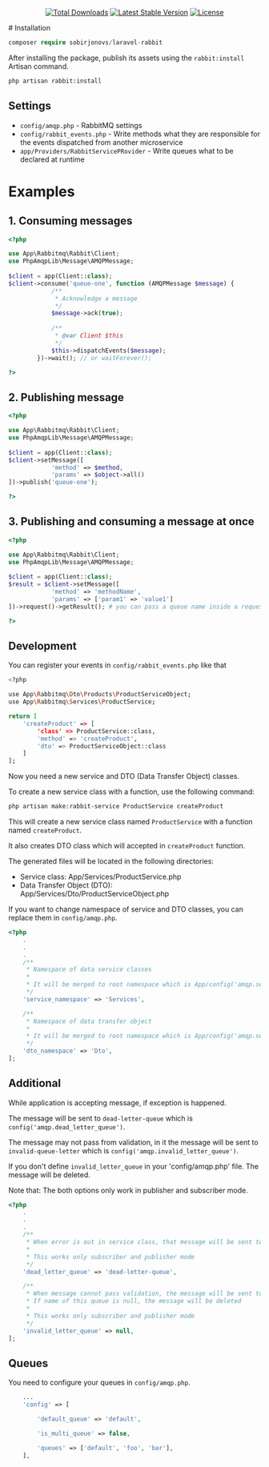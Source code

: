 <p align="center">
<a href="https://packagist.org/packages/sobirjonovs/laravel-rabbit"><img src="https://img.shields.io/packagist/dt/sobirjonovs/laravel-rabbit" alt="Total Downloads"></a>
<a href="https://packagist.org/packages/sobirjonovs/laravel-rabbit"><img src="https://img.shields.io/packagist/v/sobirjonovs/laravel-rabbit" alt="Latest Stable Version"></a>
<a href="https://packagist.org/packages/sobirjonovs/laravel-rabbit"><img src="https://img.shields.io/packagist/l/sobirjonovs/laravel-rabbit" alt="License"></a>
</p>
# Installation

```php
composer require sobirjonovs/laravel-rabbit
```

After installing the package, publish its assets using the `rabbit:install` Artisan command.

```bash
php artisan rabbit:install
```

## Settings

- `config/amqp.php` - RabbitMQ settings
- `config/rabbit_events.php` - Write methods what they are responsible for the events dispatched from another
  microservice
- `app/Providers/RabbitServicePRovider` - Write queues what to be declared at runtime

# Examples

## 1. Consuming messages

```php
<?php

use App\Rabbitmq\Rabbit\Client;
use PhpAmqpLib\Message\AMQPMessage;
    
$client = app(Client::class);
$client->consume('queue-one', function (AMQPMessage $message) {
            /**
             * Acknowledge a message
             */
            $message->ack(true);
            
            /**
             * @var Client $this
             */
            $this->dispatchEvents($message);
        })->wait(); // or waitForever();

?>
```

## 2. Publishing message

```php
<?php

use App\Rabbitmq\Rabbit\Client;
use PhpAmqpLib\Message\AMQPMessage;
    
$client = app(Client::class);
$client->setMessage([
            'method' => $method,
            'params' => $object->all()
])->publish('queue-one');

?>
```

## 3. Publishing and consuming a message at once

```php
<?php

use App\Rabbitmq\Rabbit\Client;
use PhpAmqpLib\Message\AMQPMessage;
    
$client = app(Client::class);
$result = $client->setMessage([
            'method' => 'methodName',
            'params' => ['param1' => 'value1']
])->request()->getResult(); # you can pass a queue name inside a request method, otherwise it uses the default queue

?>
```

## Development

You can register your events in `config/rabbit_events.php` like that

```bash
<?php

use App\Rabbitmq\Dto\Products\ProductServiceObject;
use App\Rabbitmq\Services\ProductService;

return [
    'createProduct' => [
        'class' => ProductService::class,
        'method' => 'createProduct',
        'dto' => ProductServiceObject::class
    ]
];
```

Now you need a new service and DTO (Data Transfer Object) classes.

To create a new service class with a function, use the following command:

```bash
php artisan make:rabbit-service ProductService createProduct
```

This will create a new service class named `ProductService` with a function named `createProduct`.

It also creates DTO class which will accepted in `createProduct` function.

The generated files will be located in the following directories:
-   Service class: App/Services/ProductService.php
-   Data Transfer Object (DTO): App/Services/Dto/ProductServiceObject.php

If you want to change namespace of service and DTO classes, you can replace them in `config/amqp.php`.

```php
<?php
    .
    .
    .
    /**
     * Namespace of data service classes
     *
     * It will be merged to root namespace which is App/config('amqp.service_namespace')
     */
    'service_namespace' => 'Services',

    /**
     * Namespace of data transfer object
     *
     * It will be merged to root namespace which is App/config('amqp.service_namespace')/config('amqp.dto_namespace')
     */
    'dto_namespace' => 'Dto',
];
```

## Additional

While application is accepting message, if exception is happened.

The message will be sent to `dead-letter-queue` which is `config('amqp.dead_letter_queue')`.

The message may not pass from validation, in it the message will be sent to `invalid-queue-letter` which is `config('amqp.invalid_letter_queue')`.

If you don't define `invalid_letter_queue` in your 'config/amqp.php' file. The message will be deleted.

Note that: The both options only work in publisher and subscriber mode.

```php
<?php
    .
    .
    . 
    /**
     * When error is out in service class, that message will be sent to config('amqp.dead-letter-queue')
     *
     * This works only subscriber and publisher mode
     */
    'dead_letter_queue' => 'dead-letter-queue',

    /**
     * When message cannot pass validation, the message will be sent to this queue
     * If name of this queue is null, the message will be deleted
     *
     * This works only subscriber and publisher mode
     */
    'invalid_letter_queue' => null,
];
```

## Queues

You need to configure your queues in `config/amqp.php`.

```php
    ...
    'config' => [

        'default_queue' => 'default',

        'is_multi_queue' => false,

        'queues' => ['default', 'foo', 'bar'],
    ],
```
